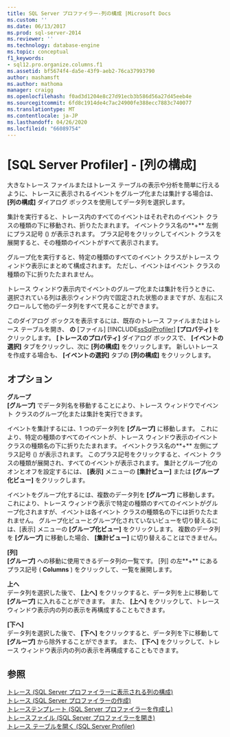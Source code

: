 ```yaml
---
title: SQL Server プロファイラー-列の構成 |Microsoft Docs
ms.custom: ''
ms.date: 06/13/2017
ms.prod: sql-server-2014
ms.reviewer: ''
ms.technology: database-engine
ms.topic: conceptual
f1_keywords:
- sql12.pro.organize.columns.f1
ms.assetid: bf5674f4-da5e-43f9-aeb2-76ca37993790
author: mashamsft
ms.author: mathoma
manager: craigg
ms.openlocfilehash: f0ad3d1204e8c27d91ecb3b586d56a27d45eeb4e
ms.sourcegitcommit: 6fd8c1914de4c7ac24900fe388ecc7883c740077
ms.translationtype: MT
ms.contentlocale: ja-JP
ms.lasthandoff: 04/26/2020
ms.locfileid: "66089754"
---
```

# <a name="sql-server-profiler---organize-columns"></a>[SQL Server Profiler] - [列の構成]
  大きなトレース ファイルまたはトレース テーブルの表示や分析を簡単に行えるように、トレースに表示されるイベントをグループ化または集計する場合は、 **[列の構成]** ダイアログ ボックスを使用してデータ列を選択します。  
  
 集計を実行すると、トレース内のすべてのイベントはそれぞれのイベント クラスの種類の下に移動され、折りたたまれます。 イベントクラス名の**+** 左側にプラス記号 () が表示されます。 プラス記号をクリックしてイベント クラスを展開すると、その種類のイベントがすべて表示されます。  
  
 グループ化を実行すると、特定の種類のすべてのイベント クラスがトレース ウィンドウ表示にまとめて構成されます。 ただし、イベントはイベント クラスの種類の下に折りたたまれません。  
  
 トレース ウィンドウ表示内でイベントのグループ化または集計を行うときに、選択されている列は表示ウィンドウ内で固定された状態のままですが、左右にスクロールして他のデータ列をすべて見ることができます。  
  
 このダイアログ ボックスを表示するには、既存のトレース ファイルまたはトレース テーブルを開き、 **の** [ファイル] [!INCLUDE[ssSqlProfiler](../includes/sssqlprofiler-md.md)] **[プロパティ]** をクリックします。 **[トレースのプロパティ]** ダイアログ ボックスで、 **[イベントの選択]** タブをクリックし、次に **[列の構成]** をクリックします。 新しいトレースを作成する場合も、 **[イベントの選択]** タブの **[列の構成]** をクリックします。  
  
## <a name="options"></a>オプション  
 **グループ**  
 **[グループ]** でデータ列名を移動することにより、トレース ウィンドウでイベント クラスのグループ化または集計を実行できます。  
  
 イベントを集計するには、1 つのデータ列を **[グループ]** に移動します。 これにより、特定の種類のすべてのイベントが、トレース ウィンドウ表示のイベント クラスの種類名の下に折りたたまれます。 イベントクラス名の**+** 左側にプラス記号 () が表示されます。 このプラス記号をクリックすると、イベント クラスの種類が展開され、すべてのイベントが表示されます。 集計とグループ化のオンとオフを設定するには、 **[表示]** メニューの **[集計ビュー]** または **[グループ化ビュー]** をクリックします。  
  
 イベントをグループ化するには、複数のデータ列を **[グループ]** に移動します。 これにより、トレース ウィンドウ表示で特定の種類のすべてのイベントがグループ化されますが、イベントは各イベント クラスの種類名の下には折りたたまれません。 グループ化ビューとグループ化されていないビューを切り替えるには、[表示] メニューの **[グループ化ビュー]** をクリックします。 複数のデータ列を **[グループ]** に移動した場合、 **[集計ビュー]** に切り替えることはできません。  
  
 **[列]**  
 **[グループ]** への移動に使用できるデータ列の一覧です。 [列] の左**+** にあるプラス記号 ( **Columns** ) をクリックして、一覧を展開します。  
  
 **上へ**  
 データ列を選択した後で、 **[上へ]** をクリックすると、データ列を上に移動して **[グループ]** に入れることができます。 また、 **[上へ]** をクリックして、トレース ウィンドウ表示内の列の表示を再構成することもできます。  
  
 **[下へ]**  
 データ列を選択した後で、 **[下へ]** をクリックすると、データ列を下に移動して **[グループ]** から除外することができます。 また、 **[下へ]** をクリックして、トレース ウィンドウ表示内の列の表示を再構成することもできます。  
  
## <a name="see-also"></a>参照  
 [トレース &#40;SQL Server プロファイラーに表示される列の構成&#41;](../tools/sql-server-profiler/organize-columns-displayed-in-a-trace-sql-server-profiler.md)   
 [トレース &#40;SQL Server プロファイラーの作成&#41;](../tools/sql-server-profiler/create-a-trace-sql-server-profiler.md)   
 [トレーステンプレート &#40;SQL Server プロファイラーを作成し&#41;](../tools/sql-server-profiler/create-a-trace-template-sql-server-profiler.md)   
 [トレースファイル &#40;SQL Server プロファイラーを開き&#41;](../tools/sql-server-profiler/open-a-trace-file-sql-server-profiler.md)   
 [トレース テーブルを開く &#40;SQL Server Profiler&#41;](../tools/sql-server-profiler/open-a-trace-table-sql-server-profiler.md)  
  
  
